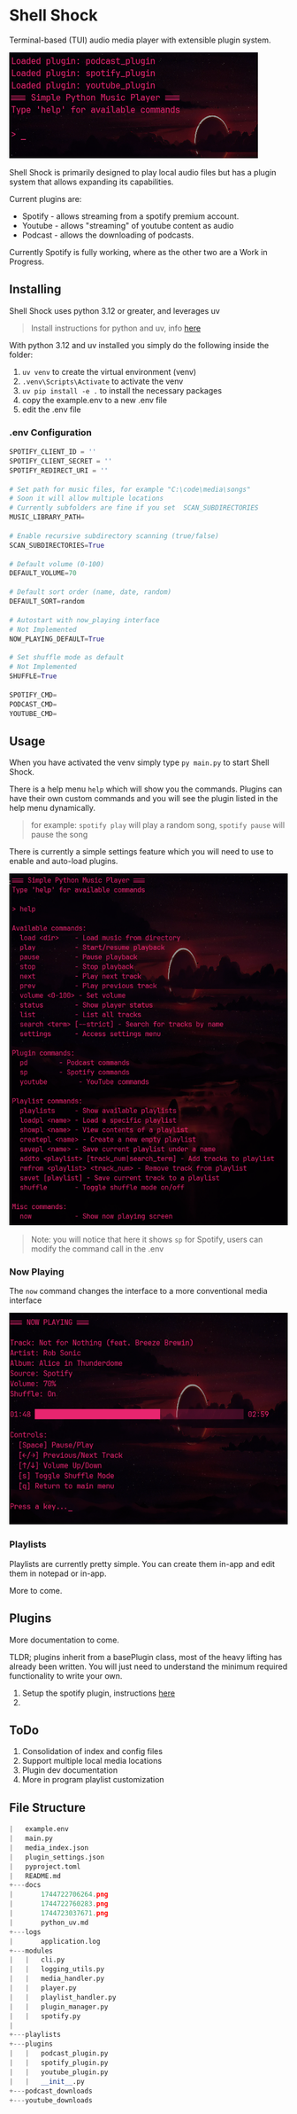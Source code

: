 # Shell Shock

Terminal-based (TUI) audio media player with extensible plugin system.

![1744722706264.png](./docs/1744722706264.png)

Shell Shock is primarily designed to play local audio files but has a plugin system that allows expanding its capabilities.

Current plugins are:

- Spotify - allows streaming from a spotify premium account.
- Youtube - allows "streaming" of youtube content as audio
- Podcast - allows the downloading of podcasts.

Currently Spotify is fully working, where as the other two are a Work in Progress.

## Installing

Shell Shock uses python 3.12 or greater, and leverages uv

>  Install instructions for python and uv, info [here](./docs/python_uv.md)

With python 3.12 and uv installed you simply do the following inside the folder:

1) `uv venv` to create the virtual environment (venv)
2) `.venv\Scripts\Activate` to activate the venv
3) `uv pip install -e .` to install the necessary packages
4) copy the example.env to a new .env file
5) edit the .env file

### .env Configuration

```python
SPOTIFY_CLIENT_ID = ''
SPOTIFY_CLIENT_SECRET = ''
SPOTIFY_REDIRECT_URI = ''

# Set path for music files, for example "C:\code\media\songs"
# Soon it will allow multiple locations
# Currently subfolders are fine if you set  SCAN_SUBDIRECTORIES
MUSIC_LIBRARY_PATH=

# Enable recursive subdirectory scanning (true/false)
SCAN_SUBDIRECTORIES=True

# Default volume (0-100)
DEFAULT_VOLUME=70

# Default sort order (name, date, random)
DEFAULT_SORT=random

# Autostart with now_playing interface
# Not Implemented
NOW_PLAYING_DEFAULT=True

# Set shuffle mode as default
# Not Implemented
SHUFFLE=True

SPOTIFY_CMD=
PODCAST_CMD=
YOUTUBE_CMD=
```

## Usage

When you have activated the venv simply type `py main.py` to start Shell Shock.

There is a help menu `help` which will show you the commands. Plugins can have their own custom commands and you will see the plugin listed in the help menu dynamically.

> for example: `spotify play` will play a random song, `spotify pause` will pause the song

There is currently a simple settings feature which you will need to use to enable and auto-load plugins.

![1744722760283.png](./docs/1744722760283.png)

> Note: you will notice that here it shows `sp` for Spotify, users can modify the command call in the .env

### Now Playing

The `now` command changes the interface to a more conventional media interface

![1744723037671.png](./docs/1744723037671.png)

### Playlists

Playlists are currently pretty simple. You can create them in-app and edit them in notepad or in-app.

More to come.

## Plugins

More documentation to come.

TLDR; plugins inherit from a basePlugin class, most of the heavy lifting has already been written. You will just need to understand the minimum required functionality to write your own.

1) Setup the spotify plugin, instructions [here](./docs/spotify_app.md)
2)

## ToDo

1) Consolidation of index and config files
2) Support multiple local media locations
3) Plugin dev documentation
4) More in program playlist customization

## File Structure

```python
|   example.env
|   main.py
|   media_index.json
|   plugin_settings.json
|   pyproject.toml
|   README.md        
+---docs
|       1744722706264.png
|       1744722760283.png
|       1744723037671.png
|       python_uv.md 
+---logs
|       application.log  
+---modules
|   |   cli.py
|   |   logging_utils.py
|   |   media_handler.py
|   |   player.py
|   |   playlist_handler.py
|   |   plugin_manager.py
|   |   spotify.py
|         
+---playlists
+---plugins
|   |   podcast_plugin.py
|   |   spotify_plugin.py
|   |   youtube_plugin.py
|   |   __init__.py
+---podcast_downloads
+---youtube_downloads

```
